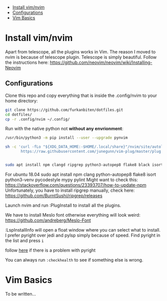 
<!-- vim-markdown-toc Marked -->

* [Install vim/nvim](#install-vim/nvim)
* [Configurations](#configurations)
* [Vim Basics](#vim-basics)

<!-- vim-markdown-toc -->
# Install vim/nvim
Apart from telescope, all the plugins works in Vim. The reason I moved to nvim is because of telescope plugin. 
Telescope is simply beautiful. 
Follow the instructions here: https://github.com/neovim/neovim/wiki/Installing-Neovim

## Configurations
Clone this repo and copy everything that is inside the .config/nvim to your home directory:
```bash
git clone https://github.com/furkanbiten/dotfiles.git
cd dotfiles/
cp -r .config/nvim ~/.config/ 
```

Run with the native python not **without any envrionment**: 
```bash
/usr/bin/python3 -m pip install --user --upgrade pynvim
```
```bash
sh -c 'curl -fLo "${XDG_DATA_HOME:-$HOME/.local/share}"/nvim/site/autoload/plug.vim --create-dirs \
       https://raw.githubusercontent.com/junegunn/vim-plug/master/plug.vim'

```
```bash

sudo apt install npm clangd ripgrep python3-autopep8 flake8 black isort python3-venv pycodestyle mypy pylint
```
For ubuntu 18.04
sudo apt install npm clang python-autopep8 flake8 isort python3-venv pycodestyle mypy pylint
Might want to check this: https://stackoverflow.com/questions/23393707/how-to-update-npm
Unfortunately, you have to install ripgrep manually, check here: https://github.com/BurntSushi/ripgrep/releases

Launch nvim and run :PlugInstall to install all the plugins.

We have to install Meslo font otherwise everything will look weird: https://github.com/andreberg/Meslo-Font

:LspInstallInfo will open a float window where you can select what to install. 
I prefer pyright over jedi and pylsp simply because of speed. Find pyright in the list and press `i`

follow [here](https://stackoverflow.com/questions/8191459/how-do-i-update-node-js) if there is a problem with pyright

You can always run `:checkhealth` to see if something else is wrong.
# Vim Basics
To be written...
